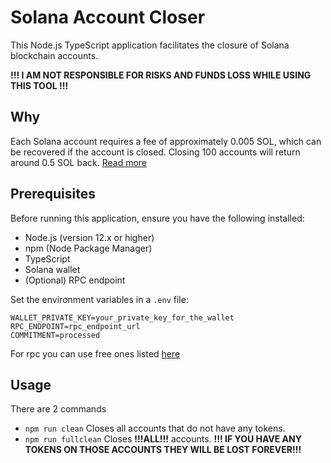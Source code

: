 # Solana Account Closer

This Node.js TypeScript application facilitates the closure of Solana blockchain accounts.

**!!! I AM NOT RESPONSIBLE FOR RISKS AND FUNDS LOSS WHILE USING THIS TOOL !!!**

## Why

Each Solana account requires a fee of approximately 0.005 SOL, which can be recovered if the account is closed. Closing 100 accounts will return around 0.5 SOL back. [Read more](https://solana.com/docs/core/accounts)

## Prerequisites

Before running this application, ensure you have the following installed:

- Node.js (version 12.x or higher)
- npm (Node Package Manager)
- TypeScript
- Solana wallet
- (Optional) RPC endpoint

Set the environment variables in a `.env` file:

```dotenv
WALLET_PRIVATE_KEY=your_private_key_for_the_wallet
RPC_ENDPOINT=rpc_endpoint_url
COMMITMENT=processed
```
For rpc you can use free ones listed [here](https://solana.com/rpc)

## Usage
There are 2 commands
- ```npm run clean``` Closes all accounts that do not have any tokens.
- ```npm run fullclean``` Closes **!!!ALL!!!** accounts. **!!! IF YOU HAVE ANY TOKENS ON THOSE ACCOUNTS THEY WILL BE LOST FOREVER!!!**

